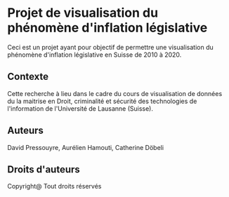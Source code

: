 # Projet de visualisation du phénomène d'inflation législative
Ceci est un projet ayant pour objectif de permettre une visualisation du phénomène d'inflation législative en Suisse de 2010 à 2020.

## Contexte
Cette recherche à lieu dans le cadre du cours de visualisation de données du la maitrise en Droit, criminalité et sécurité des technologies de l'information de l'Université de Lausanne (Suisse).

## Auteurs
David Pressouyre, Aurélien Hamouti, Catherine Döbeli

## Droits d'auteurs
Copyright@ Tout droits réservés
